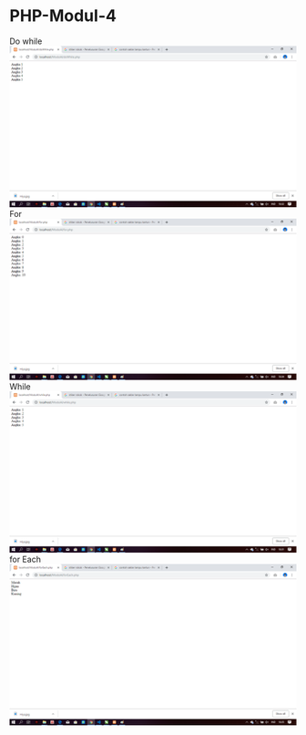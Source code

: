 # PHP-Modul-4
Do while
![alt text](https://github.com/RaflyAmartharizqi/PHP-Modul-4/blob/master/doWhile.png)
For
![alt text](https://github.com/RaflyAmartharizqi/PHP-Modul-4/blob/master/for.png)
While
![alt text](https://github.com/RaflyAmartharizqi/PHP-Modul-4/blob/master/while.png)
for Each
![alt text](https://github.com/RaflyAmartharizqi/PHP-Modul-4/blob/master/forEach.png)
